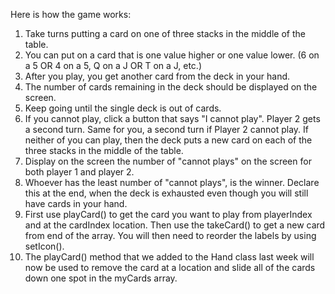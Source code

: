Here is how the game works:

1. Take turns putting a card on one of three stacks in the middle of the table.  
2. You can put on a card that is one value higher or one value lower.  (6 on a 5 OR 4 on a 5, Q on a J OR T on a J, etc.) 
3. After you play, you get another card from the deck in your hand.
4. The number of cards remaining in the deck should be displayed on the screen.
5. Keep going until the single deck is out of cards.
6. If you cannot play, click a button that says "I cannot play".  Player 2 gets a second turn.  Same for you, a second turn if Player 2 cannot play.  If neither of you can play, then the deck puts a new card on each of the three stacks in the middle of the table.
7. Display on the screen the number of "cannot plays" on the screen for both player 1 and player 2.
8. Whoever has the least number of "cannot plays", is the winner.  Declare this at the end, when the deck is exhausted even though you will still have cards in your hand.
9. First use playCard() to get the card you want to play from playerIndex and at the cardIndex location.  Then use the takeCard() to get a new card from end of the array.  You will then need to reorder the labels by using setIcon().
10. The playCard() method that we added to the Hand class last week will now be used to remove the card at a location and slide all of the cards down one spot in the myCards array.  
